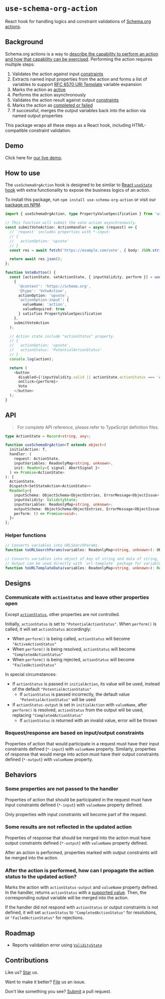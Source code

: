 # `use-schema-org-action`

React hook for handling logics and constraint validations of [Schema.org actions](https://schema.org/docs/actions.html).

## Background

Schema.org actions is a way to [describe the capability to perform an action and how that capability can be exercised](https://schema.org/docs/actions.html). Performing the action requires multiple steps:

1. Validates the action against input [constraints](https://schema.org/docs/actions.html#part-4)
1. Extracts named input properties from the action and forms a list of variables to support [RFC 6570 URI Template](https://www.rfc-editor.org/rfc/rfc6570) variable expansion
1. Marks the action as [active](https://schema.org/docs/actions.html#part-1)
1. Performs the action asynchronously
1. Validates the action result against output [constraints](https://schema.org/docs/actions.html#part-4)
1. Marks the action as [completed or failed](https://schema.org/docs/actions.html#part-1)
1. If successful, merges the output variables back into the action via named output properties

This package wraps all these steps as a React hook, including HTML-compatible constraint validation.

## Demo

Click here for [our live demo](https://compulim.github.io/use-schema-org-action/).

## How to use

The `useSchemaOrgAction` hook is designed to be similar to [React `useState` hook](https://react.dev/reference/react/useState) with extra functionality to expose the business logics of an action.

To install this package, run `npm install use-schema-org-action` or visit our [package on NPM](https://npmjs.com/package/use-schema-org-action).

```ts
import { useSchemaOrgAction, type PropertyValueSpecification } from 'use-schema-org-action';

// This function will submit the vote action asynchronously.
const submitVoteAction: ActionHandler = async (request) => {
  // `request` includes properties with *-input:
  // {
  //   actionOption: 'upvote'
  // }
  const res = await fetch('https://example.com/vote', { body: JSON.stringify(request), method: 'POST' });

  return await res.json();
};

function VoteButton() {
  const [actionState, setActionState, { inputValidity, perform }] = useSchemaOrgAction(
    {
      '@context': 'https://schema.org',
      '@type': 'VoteAction',
      actionOption: 'upvote',
      'actionOption-input': {
        valueName: 'action',
        valueRequired: true
      } satisfies PropertyValueSpecification
    },
    submitVoteAction
  );

  // Action state include "actionStatus" property.
  // {
  //   actionOption: 'upvote',
  //   actionStatus: 'PotentialActionStatus'
  // }
  console.log(action);

  return (
    <button
      disabled={!inputValidity.valid || actionState.actionStatus === 'ActiveActionStatus'}
      onClick={perform}>
      Vote
    </button>
  );
}
```

## API

> For complete API reference, please refer to TypeScript definition files.

```ts
type ActionState = Record<string, any>;

function useSchemaOrgAction<T extends object>(
  initialAction: T,
  handler: (
    request: ActionState,
    inputVariables: ReadonlyMap<string, unknown>,
    init: Readonly<{ signal: AbortSignal }>
  ) => Promise<ActionState>
): [
  ActionState,
  Dispatch<SetStateAction<ActionState>>
  Readonly<{
    inputSchema: ObjectSchema<ObjectEntries, ErrorMessage<ObjectIssue> | undefined>,
    inputValidity: ValidityState;
    inputVariables: ReadonlyMap<string, unknown>;
    outputSchema: ObjectSchema<ObjectEntries, ErrorMessage<ObjectIssue> | undefined>,
    perform: () => Promise<void>;
  }>
];
```

### Helper functions

```ts
// Converts variables into URLSearchParams.
function toURLSearchParams(variables: ReadonlyMap<string, unknown>): URLSearchParams;

// Converts variables into object of key of string and data of string, and allow multiple values.
// Output can be used directly with `url-template` package for variable expansion.
function toURLTemplateData(variables: ReadonlyMap<string, unknown>): Record<string, string[]>;
```

## Designs

### Communicate with `actionStatus` and leave other properties open

Except [`actionStatus`](https://schema.org/actionStatus), other properties are not controlled.

Initially, `actionStatus` is set to `"PotentialActionStatus"`. When `perform()` is called, it will set `actionStatus` accordingly:

- When `perform()` is being called, `actionStatus` will become `"ActiveActionStatus"`
- When `perform()` is being resolved, `actionStatus` will become `"CompletedActionStatus"`
- When `perform()` is being rejected, `actionStatus` will become `"FailedActionStatus"`

In special circumstances:

- If `actionStatus` is passed in `initialAction`, its value will be used, instead of the default `"PotentialActionStatus"`
  - If `actionStatus` is passed incorrectly, the default value `"PotentialActionStatus"` will be used
- If `actionStatus-output` is set in `initialAction` with `valueName`, after `perform()` is resolved, `actionStatus` from the output will be used, replacing `"CompletedActionStatus"`
  - If `actionStatus` is returned with an invalid value, error will be thrown

### Request/response are based on input/output constraints

Properties of action that would participate in a request must have their input constraints defined (`*-input`) with `valueName` property. Similarly, properties of response that would merge into action must have their output constraints defined (`*-output`) with `valueName` property.

## Behaviors

### Some properties are not passed to the handler

Properties of action that should be participated in the request must have input constraints defined (`*-input`) with `valueName` property defined.

Only properties with input constraints will become part of the request.

### Some results are not reflected in the updated action

Properties of response that should be merged into the action must have output constraints defined (`*-output`) with `valueName` property defined.

After an action is performed, properties marked with output constraints will be merged into the action.

### After the action is performed, how can I propagate the action status to the updated action?

Marks the action with `actionStatus-output` and `valueName` property defined. In the handler, returns `actionStatus` with a [supported value](https://schema.org/ActionStatusType). Then, the corresponding output variable will be merged into the action.

If the handler did not respond with `actionStatus` or output constraints is not defined, it will set `actionStatus` to `"CompletedActionStatus"` for resolutions, or `"FailedActionStatus"` for rejections.

## Roadmap

- Reports validation error using [`ValidityState`](https://developer.mozilla.org/en-US/docs/Web/API/ValidityState)

## Contributions

Like us? [Star](https://github.com/compulim/use-schema-org-action/stargazers) us.

Want to make it better? [File](https://github.com/compulim/use-schema-org-action/issues) us an issue.

Don't like something you see? [Submit](https://github.com/compulim/use-schema-org-action/pulls) a pull request.

